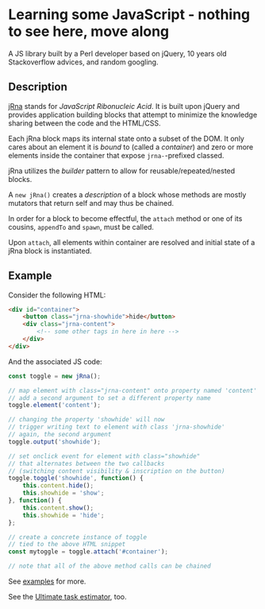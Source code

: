 # Learning some JavaScript - nothing to see here, move along

A JS library built by a Perl developer based on jQuery, 
10 years old Stackoverflow advices, and random googling.

## Description

[jRna](lib/jRna.js) stands for *JavaScript Ribonucleic Acid*.
It is built upon jQuery and provides application building blocks
that attempt to minimize the knowledge sharing between
the code and the HTML/CSS.

Each jRna block maps its internal state onto a subset of the DOM.
It only cares about an element it is *bound* to (called a *container*)
and zero or more elements inside the container
that expose `jrna-`-prefixed classed.

jRna utilizes the *builder* pattern
to allow for reusable/repeated/nested blocks.

A `new jRna()` creates a *description* of a block whose methods
are mostly mutators that return self and may thus be chained.

In order for a block to become effectful, the `attach` method
or one of its cousins, `appendTo` and `spawn`, must be called.

Upon `attach`, all elements within container are resolved
and initial state of a jRna block is instantiated.

## Example

Consider the following HTML:

```html
<div id="container">
    <button class="jrna-showhide">hide</button>
    <div class="jrna-content">
        <!-- some other tags in here in here -->
    </div>
</div>
```

And the associated JS code:

```javascript
const toggle = new jRna();

// map element with class="jrna-content" onto property named 'content'
// add a second argument to set a different property name
toggle.element('content');

// changing the property 'showhide' will now
// trigger writing text to element with class 'jrna-showhide'
// again, the second argument 
toggle.output('showhide');

// set onclick event for element with class="showhide"
// that alternates between the two callbacks
// (switching content visibility & inscription on the button)
toggle.toggle('showhide', function() {
    this.content.hide();
    this.showhide = 'show';
}, function() {
    this.content.show();
    this.showhide = 'hide';
};

// create a concrete instance of toggle
// tied to the above HTML snippet
const mytoggle = toggle.attach('#container');

// note that all of the above method calls can be chained
```

See [examples](example/) for more.

See the [Ultimate task estimator](apps/estimator.html), too.
